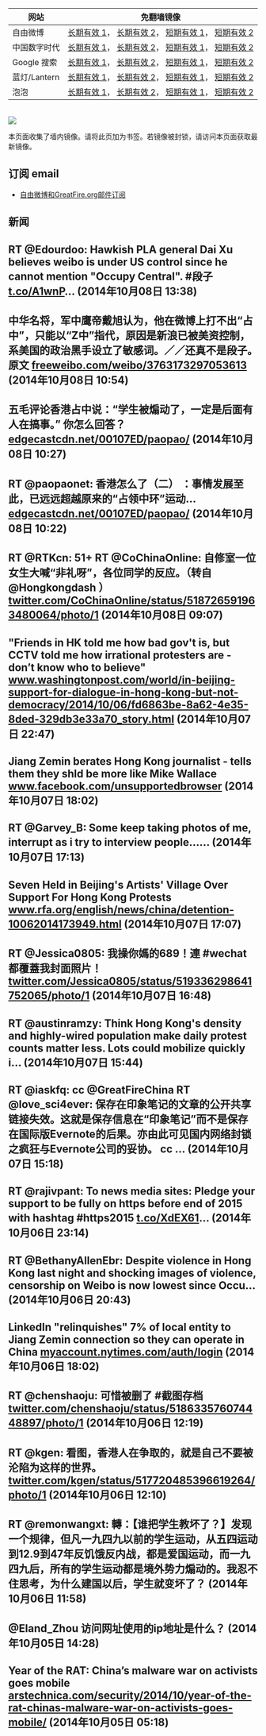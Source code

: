 <table>
    <thead>
        <tr>
            <th>网站</th>
            <th>免翻墙镜像</th>
        </tr>
    </thead>
    <tbody>    
        <tr>
            <td>自由微博</td>
            <td>            
                <a href="https://edgecastcdn.net/00107ED/freeweibo/" target="_BLANK">长期有效 1</a>，            
                <a href="https://objects.dreamhost.com/freeweibo/index.html" target="_BLANK">长期有效 2</a>，            
                <a href="https://fw3.azurewebsites.net" target="_BLANK">短期有效 1</a>，            
                <a href="https://d1stdkq55ggsv7.cloudfront.net" target="_BLANK">短期有效 2</a>
            </td>
        </tr>    
        <tr>
            <td>中国数字时代</td>
            <td>            
                <a href="https://edgecastcdn.net/00107ED/cdt/" target="_BLANK">长期有效 1</a>，            
                <a href="https://objects.dreamhost.com/cdt/index.html" target="_BLANK">长期有效 2</a>，            
                <a href="https://1ff2d.azurewebsites.net" target="_BLANK">短期有效 1</a>，            
                <a href="https://d29jekp4emy41a.cloudfront.net" target="_BLANK">短期有效 2</a>
            </td>
        </tr>    
        <tr>
            <td>Google 搜索</td>
            <td>            
                <a href="https://edgecastcdn.net/00107ED/g/" target="_BLANK">长期有效 1</a>，            
                <a href="https://objects.dreamhost.com/goo/index.html" target="_BLANK">长期有效 2</a>，            
                <a href="https://865ba.azurewebsites.net" target="_BLANK">短期有效 1</a>，            
                <a href="https://d3vv89cvqbrqlq.cloudfront.net" target="_BLANK">短期有效 2</a>
            </td>
        </tr>    
        <tr>
            <td>蓝灯/Lantern</td>
            <td>            
                <a href="https://edgecastcdn.net/00107ED/lantern/" target="_BLANK">长期有效 1</a>，            
                <a href="https://objects.dreamhost.com/lantern/index.html" target="_BLANK">长期有效 2</a>，            
                <a href="https://c7511.azurewebsites.net" target="_BLANK">短期有效 1</a>，            
                <a href="https://dx1djqjpnvurw.cloudfront.net" target="_BLANK">短期有效 2</a>
            </td>
        </tr>    
        <tr>
            <td>泡泡</td>
            <td>            
                <a href="https://edgecastcdn.net/00107ED/paopao/" target="_BLANK">长期有效 1</a>，            
                <a href="https://objects.dreamhost.com/paopao/index.html" target="_BLANK">长期有效 2</a>，            
                <a href="https://paopao2.azurewebsites.net" target="_BLANK">短期有效 1</a>，            
                <a href="https://d19ysv8o6fv16v.cloudfront.net" target="_BLANK">短期有效 2</a>
            </td>
        </tr>
    </tbody>
</table>
<br/>
<img src="https://raw.githubusercontent.com/greatfire/z/master/logos.gif" />

本页面收集了墙内镜像。请将此页加为书签。若镜像被封锁，请访问本页面获取最新镜像。

## 订阅 email
* <a href="https://b.us7.list-manage.com/subscribe?u=854fca58782082e0cbdf204a0&id=c78949b93c">自由微博和GreatFire.org邮件订阅</a>
    
## 新闻
RT @Edourdoo: Hawkish PLA general Dai Xu believes weibo is under US control since he cannot mention "Occupy Central". #段子 <a href="http://t.co/A1wnP" target="_BLANK">t.co/A1wnP</a>… (2014年10月08日 13:38)
 ---
中华名将，军中鹰帝戴旭认为，他在微博上打不出“占中”，只能以“Z中”指代，原因是新浪已被美资控制，系美国的政治黑手设立了敏感词。／／还真不是段子。原文 <a href="https://freeweibo.com/weibo/3763173297053613" target="_BLANK">freeweibo.com/weibo/3763173297053613</a> (2014年10月08日 10:54)
 ---
五毛评论香港占中说：“学生被煽动了，一定是后面有人在搞事。” 你怎么回答？ <a href="https://edgecastcdn.net/00107ED/paopao/?u=/article/208" target="_BLANK">edgecastcdn.net/00107ED/paopao/</a> (2014年10月08日 10:27)
 ---
RT @paopaonet: 香港怎么了（二） ：事情发展至此，已远远超越原来的“占领中环”运动... <a href="https://edgecastcdn.net/00107ED/paopao/?u=/article/208" target="_BLANK">edgecastcdn.net/00107ED/paopao/</a> (2014年10月08日 10:22)
 ---
RT @RTKcn: 51+ RT @CoChinaOnline: 自修室一位女生大喊“非礼呀”，各位同学的反应。（转自@Hongkongdash ） <a href="https://twitter.com/CoChinaOnline/status/518726591963480064/photo/1" target="_BLANK">twitter.com/CoChinaOnline/status/518726591963480064/photo/1</a> (2014年10月08日 09:07)
 ---
"Friends in HK told me how bad gov't is, but CCTV told me how irrational protesters are - don’t know who to believe" <a href="http://www.washingtonpost.com/world/in-beijing-support-for-dialogue-in-hong-kong-but-not-democracy/2014/10/06/fd6863be-8a62-4e35-8ded-329db3e33a70_story.html" target="_BLANK">www.washingtonpost.com/world/in-beijing-support-for-dialogue-in-hong-kong-but-not-democracy/2014/10/06/fd6863be-8a62-4e35-8ded-329db3e33a70_story.html</a> (2014年10月07日 22:47)
 ---
Jiang Zemin berates Hong Kong journalist - tells them they shld be more like Mike Wallace  <a href="https://www.facebook.com/unsupportedbrowser" target="_BLANK">www.facebook.com/unsupportedbrowser</a> (2014年10月07日 18:02)
 ---
RT @Garvey_B: Some keep taking photos of me, interrupt as i try to interview people...… (2014年10月07日 17:13)
 ---
Seven Held in Beijing's Artists' Village Over Support For Hong Kong Protests <a href="http://www.rfa.org/english/news/china/detention-10062014173949.html" target="_BLANK">www.rfa.org/english/news/china/detention-10062014173949.html</a> (2014年10月07日 17:07)
 ---
RT @Jessica0805: 我操你媽的689！連 #wechat 都覆蓋我封面照片！ <a href="https://twitter.com/Jessica0805/status/519336298641752065/photo/1" target="_BLANK">twitter.com/Jessica0805/status/519336298641752065/photo/1</a> (2014年10月07日 16:48)
 ---
RT @austinramzy: Think Hong Kong's density and highly-wired population make daily protest counts matter less. Lots could mobilize quickly i… (2014年10月07日 15:44)
 ---
RT @iaskfq: cc @GreatFireChina RT @love_sci4ever: 保存在印象笔记的文章的公开共享链接失效。这就是保存信息在“印象笔记”而不是保存在国际版Evernote的后果。亦由此可见国内网络封锁之疯狂与Evernote公司的妥协。  cc … (2014年10月07日 15:18)
 ---
RT @rajivpant: To news media sites: Pledge your support to be fully on https before end of 2015 with hashtag #https2015
<a href="https://t.co/XdEX61" target="_BLANK">t.co/XdEX61</a>… (2014年10月06日 23:14)
 ---
RT @BethanyAllenEbr: Despite violence in Hong Kong last night and shocking images of violence, censorship on Weibo is now lowest since Occu… (2014年10月06日 20:43)
 ---
LinkedIn "relinquishes" 7% of local entity to Jiang Zemin connection so they can operate in China <a href="https://myaccount.nytimes.com/auth/login?URI=http%3A%2F%2Fwww.nytimes.com%2F2014%2F10%2F06%2Ftechnology%2Fto-reach-china-linkedin-plays-by-local-rules.html%3F_r%3D5&REFUSE_COOKIE_ERROR=SHOW_ERROR" target="_BLANK">myaccount.nytimes.com/auth/login</a> (2014年10月06日 18:02)
 ---
RT @chenshaoju: 可惜被删了 #截图存档 <a href="https://twitter.com/chenshaoju/status/518633576074448897/photo/1" target="_BLANK">twitter.com/chenshaoju/status/518633576074448897/photo/1</a> (2014年10月06日 12:19)
 ---
RT @kgen: 看图，香港人在争取的，就是自己不要被沦陷为这样的世界。 <a href="https://twitter.com/kgen/status/517720485396619264/photo/1" target="_BLANK">twitter.com/kgen/status/517720485396619264/photo/1</a> (2014年10月06日 12:10)
 ---
RT @remonwangxt: 轉：【谁把学生教坏了？】发现一个规律，但凡一九四九以前的学生运动，从五四运动到12.9到47年反饥饿反内战，都是爱国运动，而一九四九后，所有的学生运动都是境外势力煽动的。我忍不住思考，为什么建国以后，学生就变坏了？ (2014年10月06日 11:58)
 ---
@Eland_Zhou 访问网址使用的ip地址是什么？ (2014年10月05日 14:28)
 ---
Year of the RAT: China’s malware war on activists goes mobile <a href="http://arstechnica.com/security/2014/10/year-of-the-rat-chinas-malware-war-on-activists-goes-mobile/" target="_BLANK">arstechnica.com/security/2014/10/year-of-the-rat-chinas-malware-war-on-activists-goes-mobile/</a> (2014年10月05日 05:18)
 ---
